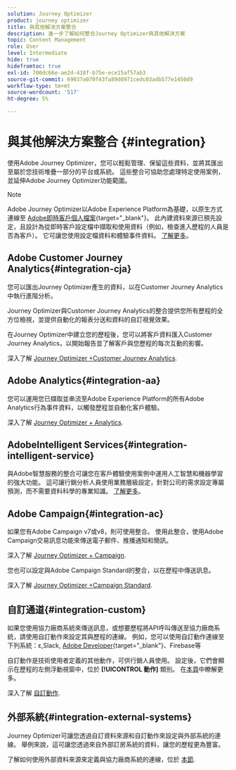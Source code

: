 ```yaml
---
solution: Journey Optimizer
product: journey optimizer
title: 與其他解決方案整合
description: 進一步了解如何整合Journey Optimizer與其他解決方案
topic: Content Management
role: User
level: Intermediate
hide: true
hidefromtoc: true
exl-id: 700dc66e-ae2d-418f-b75e-ece15af57ab3
source-git-commit: 69037a070f43fa89d0971cedc03adb577e1450d9
workflow-type: tm+mt
source-wordcount: '517'
ht-degree: 5%

---
```


# 與其他解決方案整合 {#integration}

使用Adobe Journey Optimizer，您可以輕鬆管理、保留這些資料，並將其匯出至屬於您技術堆疊一部分的平台或系統。 這些整合可協助您處理特定使用案例，並延伸Adobe Journey Optimizer功能範圍。

>[!NOTE]
>
> Adobe Journey Optimizer以Adobe Experience Platform為基礎，以原生方式連線至 [Adobe即時客戶個人檔案](https://experienceleague.adobe.com/docs/experience-platform/profile/home.html?lang=zh-Hant){target=&quot;_blank&quot;}。 此內建資料來源已預先設定，且設計為從即時客戶設定檔中擷取和使用資料（例如，檢查進入歷程的人員是否為客戶）。 它可讓您使用設定檔資料和體驗事件資料。 [了解更多](../datasource/adobe-experience-platform-data-source.md)。


## Adobe Customer Journey Analytics{#integration-cja}

您可以匯出Journey Optimizer產生的資料，以在Customer Journey Analytics中執行進階分析。

Journey Optimizer與Customer Journey Analytics的整合提供您所有歷程的全方位檢視，並提供自動化的報表分送和資料的自訂視覺效果。

在Journey Optimizer中建立您的歷程後，您可以將客戶資料匯入Customer Journey Analytics，以開始報告並了解客戶與您歷程的每次互動的影響。

深入了解 [Journey Optimizer +Customer Journey Analytics](../reports/cja-ajo.md).

## Adobe Analytics{#integration-aa}

您可以運用您已擷取並串流至Adobe Experience Platform的所有Adobe Analytics行為事件資料，以觸發歷程並自動化客戶體驗。

深入了解 [Journey Optimizer + Analytics](../event/about-analytics.md).

## AdobeIntelligent Services{#integration-intelligent-service}

與Adobe智慧服務的整合可讓您在客戶體驗使用案例中運用人工智慧和機器學習的強大功能。 這可讓行銷分析人員使用業務層級設定，針對公司的需求設定專屬預測，而不需要資料科學的專業知識。 [了解更多](../building-journeys/ai-services-overview.md)。


## Adobe Campaign{#integration-ac}

如果您有Adobe Campaign v7或v8，則可使用整合。 使用此整合，使用Adobe Campaign交易訊息功能來傳送電子郵件、推播通知和簡訊。

深入了解 [Journey Optimizer + Campaign](../building-journeys/ajo-ac.md).

您也可以設定與Adobe Campaign Standard的整合，以在歷程中傳送訊息。

深入了解 [Journey Optimizer +Campaign Standard](../building-journeys/ajo-ac.md).

## 自訂通道{#integration-custom}

如果您使用協力廠商系統來傳送訊息，或想要歷程將API呼叫傳送至協力廠商系統，請使用自訂動作來設定其與歷程的連線。 例如，您可以使用自訂動作連線至下列系統：ε,Slack, [Adobe Developer](https://developer.adobe.com){target=&quot;_blank&quot;}、Firebase等

自訂動作是技術使用者定義的其他動作，可供行銷人員使用。 設定後，它們會顯示在歷程的左側浮動視窗中，位於 **[!UICONTROL 動作]** 類別。 在[本頁](../building-journeys/about-journey-activities.md#action-activities)中瞭解更多。

深入了解 [自訂動作](../action/about-custom-action-configuration.md).

## 外部系統{#integration-external-systems}

Journey Optimizer可讓您透過自訂資料來源和自訂動作來設定與外部系統的連線。 舉例來說，這可讓您透過來自外部訂房系統的資料，讓您的歷程更為豐富。

了解如何使用外部資料來源來定義與協力廠商系統的連線，位於 [本節](../datasource/external-data-sources.md).
